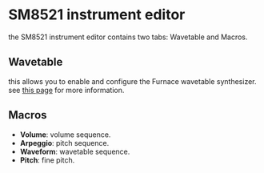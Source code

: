 # SM8521 instrument editor

the SM8521 instrument editor contains two tabs: Wavetable and Macros.

## Wavetable

this allows you to enable and configure the Furnace wavetable synthesizer. see [this page](wavesynth.md) for more information.

## Macros

- **Volume**: volume sequence.
- **Arpeggio**: pitch sequence.
- **Waveform**: wavetable sequence.
- **Pitch**: fine pitch.
